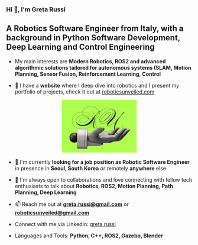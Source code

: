 
<h3 align='left'>Hi 🫰, I'm Greta Russi </h3>

<h2 align='left'> A Robotics Software Engineer from Italy, with a background in Python Software Development, Deep Learning and Control Engineering </h2>

<!-- <img align="right" alt="Coding" width="400" src="https://cdn.dribbble.com/users/1162077/screenshots/3848914/programmer.gif">
 -->
 
 
- My main interests are **Modern Robotics, ROS2 and advanced algorithmic solutions tailored for autonomous systems (SLAM, Motion Planning, Sensor Fusion, Reinforcement Learning, Control**
 
- 🦾 I have a **website** where I deep dive into robotics and I present my portfolio of projects, check it out at [roboticsunveiled.com](https://www.roboticsunveiled.com)
<p align="center">
<img src="https://github.com/foiegreis/foiegreis/blob/main/imgs/ru2.png" alt="RoboticsUnveiled" width=40% height=40%>
</p>

- 💼 I'm currently **looking for a job position as Robotic Software Engineer** in presence in **Seoul, South Korea** or remotely **anywhere** else

- 💬 I'm always open to collaborations and love connecting with fellow tech enthusiasts to talk about **Robotics, ROS2, Motion Planning, Path Planning, Deep Learning**

- 📫 Reach me out at **greta.russi@gmail.com** or **roboticsunveiled@gmail.com**

- Connect with me via LinkedIn: [greta russi](www.linkedin.com/in/greta-russi) 

- Languages and Tools: **Python, C++, ROS2, Gazebo, Blender**


<!-- <p><img align="center" src="https://github-readme-stats.vercel.app/api/top-langs?username=omarjitani&show_icons=true&locale=en&layout=compact" alt="omarjitani" /></p> -->


<!-- [![Top Langs](https://github-readme-stats.vercel.app/api/top-langs/?username=omarjitani&hide_progress=true)](https://github.com/omarjitani/github-readme-stats) -->

